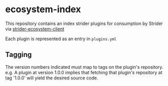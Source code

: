 # ecosystem-index

This repository contains an index strider plugins for consumption by Strider via [strider-ecosystem-client](https://github.com/Strider-CD/ecosystem-client)

Each plugin is represented as an entry in `plugins.yml`

## Tagging

The version numbers indicated must map to tags on the plugin's repository. e.g. A plugin at version 1.0.0 implies that fetching that plugin's repository at tag '1.0.0' will yield the desired source code.
